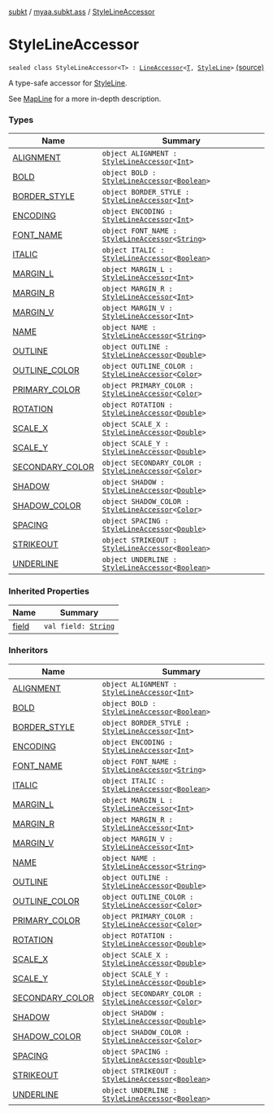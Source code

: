 [subkt](../../index.md) / [myaa.subkt.ass](../index.md) / [StyleLineAccessor](./index.md)

# StyleLineAccessor

`sealed class StyleLineAccessor<T> : `[`LineAccessor`](../-line-accessor/index.md)`<`[`T`](index.md#T)`, `[`StyleLine`](../-style-line/index.md)`>` [(source)](https://github.com/Myaamori/SubKt/blob/0.1.11/src/main/kotlin/myaa/subkt/ass/parser.kt#L499)

A type-safe accessor for [StyleLine](../-style-line/index.md).

See [MapLine](../-map-line/index.md) for a more in-depth description.

### Types

| Name | Summary |
|---|---|
| [ALIGNMENT](-a-l-i-g-n-m-e-n-t.md) | `object ALIGNMENT : `[`StyleLineAccessor`](./index.md)`<`[`Int`](https://kotlinlang.org/api/latest/jvm/stdlib/kotlin/-int/index.html)`>` |
| [BOLD](-b-o-l-d.md) | `object BOLD : `[`StyleLineAccessor`](./index.md)`<`[`Boolean`](https://kotlinlang.org/api/latest/jvm/stdlib/kotlin/-boolean/index.html)`>` |
| [BORDER_STYLE](-b-o-r-d-e-r_-s-t-y-l-e.md) | `object BORDER_STYLE : `[`StyleLineAccessor`](./index.md)`<`[`Int`](https://kotlinlang.org/api/latest/jvm/stdlib/kotlin/-int/index.html)`>` |
| [ENCODING](-e-n-c-o-d-i-n-g.md) | `object ENCODING : `[`StyleLineAccessor`](./index.md)`<`[`Int`](https://kotlinlang.org/api/latest/jvm/stdlib/kotlin/-int/index.html)`>` |
| [FONT_NAME](-f-o-n-t_-n-a-m-e.md) | `object FONT_NAME : `[`StyleLineAccessor`](./index.md)`<`[`String`](https://kotlinlang.org/api/latest/jvm/stdlib/kotlin/-string/index.html)`>` |
| [ITALIC](-i-t-a-l-i-c.md) | `object ITALIC : `[`StyleLineAccessor`](./index.md)`<`[`Boolean`](https://kotlinlang.org/api/latest/jvm/stdlib/kotlin/-boolean/index.html)`>` |
| [MARGIN_L](-m-a-r-g-i-n_-l.md) | `object MARGIN_L : `[`StyleLineAccessor`](./index.md)`<`[`Int`](https://kotlinlang.org/api/latest/jvm/stdlib/kotlin/-int/index.html)`>` |
| [MARGIN_R](-m-a-r-g-i-n_-r.md) | `object MARGIN_R : `[`StyleLineAccessor`](./index.md)`<`[`Int`](https://kotlinlang.org/api/latest/jvm/stdlib/kotlin/-int/index.html)`>` |
| [MARGIN_V](-m-a-r-g-i-n_-v.md) | `object MARGIN_V : `[`StyleLineAccessor`](./index.md)`<`[`Int`](https://kotlinlang.org/api/latest/jvm/stdlib/kotlin/-int/index.html)`>` |
| [NAME](-n-a-m-e.md) | `object NAME : `[`StyleLineAccessor`](./index.md)`<`[`String`](https://kotlinlang.org/api/latest/jvm/stdlib/kotlin/-string/index.html)`>` |
| [OUTLINE](-o-u-t-l-i-n-e.md) | `object OUTLINE : `[`StyleLineAccessor`](./index.md)`<`[`Double`](https://kotlinlang.org/api/latest/jvm/stdlib/kotlin/-double/index.html)`>` |
| [OUTLINE_COLOR](-o-u-t-l-i-n-e_-c-o-l-o-r.md) | `object OUTLINE_COLOR : `[`StyleLineAccessor`](./index.md)`<`[`Color`](https://docs.oracle.com/javase/9/docs/api/java/awt/Color.html)`>` |
| [PRIMARY_COLOR](-p-r-i-m-a-r-y_-c-o-l-o-r.md) | `object PRIMARY_COLOR : `[`StyleLineAccessor`](./index.md)`<`[`Color`](https://docs.oracle.com/javase/9/docs/api/java/awt/Color.html)`>` |
| [ROTATION](-r-o-t-a-t-i-o-n.md) | `object ROTATION : `[`StyleLineAccessor`](./index.md)`<`[`Double`](https://kotlinlang.org/api/latest/jvm/stdlib/kotlin/-double/index.html)`>` |
| [SCALE_X](-s-c-a-l-e_-x.md) | `object SCALE_X : `[`StyleLineAccessor`](./index.md)`<`[`Double`](https://kotlinlang.org/api/latest/jvm/stdlib/kotlin/-double/index.html)`>` |
| [SCALE_Y](-s-c-a-l-e_-y.md) | `object SCALE_Y : `[`StyleLineAccessor`](./index.md)`<`[`Double`](https://kotlinlang.org/api/latest/jvm/stdlib/kotlin/-double/index.html)`>` |
| [SECONDARY_COLOR](-s-e-c-o-n-d-a-r-y_-c-o-l-o-r.md) | `object SECONDARY_COLOR : `[`StyleLineAccessor`](./index.md)`<`[`Color`](https://docs.oracle.com/javase/9/docs/api/java/awt/Color.html)`>` |
| [SHADOW](-s-h-a-d-o-w.md) | `object SHADOW : `[`StyleLineAccessor`](./index.md)`<`[`Double`](https://kotlinlang.org/api/latest/jvm/stdlib/kotlin/-double/index.html)`>` |
| [SHADOW_COLOR](-s-h-a-d-o-w_-c-o-l-o-r.md) | `object SHADOW_COLOR : `[`StyleLineAccessor`](./index.md)`<`[`Color`](https://docs.oracle.com/javase/9/docs/api/java/awt/Color.html)`>` |
| [SPACING](-s-p-a-c-i-n-g.md) | `object SPACING : `[`StyleLineAccessor`](./index.md)`<`[`Double`](https://kotlinlang.org/api/latest/jvm/stdlib/kotlin/-double/index.html)`>` |
| [STRIKEOUT](-s-t-r-i-k-e-o-u-t.md) | `object STRIKEOUT : `[`StyleLineAccessor`](./index.md)`<`[`Boolean`](https://kotlinlang.org/api/latest/jvm/stdlib/kotlin/-boolean/index.html)`>` |
| [UNDERLINE](-u-n-d-e-r-l-i-n-e.md) | `object UNDERLINE : `[`StyleLineAccessor`](./index.md)`<`[`Boolean`](https://kotlinlang.org/api/latest/jvm/stdlib/kotlin/-boolean/index.html)`>` |

### Inherited Properties

| Name | Summary |
|---|---|
| [field](../-line-accessor/field.md) | `val field: `[`String`](https://kotlinlang.org/api/latest/jvm/stdlib/kotlin/-string/index.html) |

### Inheritors

| Name | Summary |
|---|---|
| [ALIGNMENT](-a-l-i-g-n-m-e-n-t.md) | `object ALIGNMENT : `[`StyleLineAccessor`](./index.md)`<`[`Int`](https://kotlinlang.org/api/latest/jvm/stdlib/kotlin/-int/index.html)`>` |
| [BOLD](-b-o-l-d.md) | `object BOLD : `[`StyleLineAccessor`](./index.md)`<`[`Boolean`](https://kotlinlang.org/api/latest/jvm/stdlib/kotlin/-boolean/index.html)`>` |
| [BORDER_STYLE](-b-o-r-d-e-r_-s-t-y-l-e.md) | `object BORDER_STYLE : `[`StyleLineAccessor`](./index.md)`<`[`Int`](https://kotlinlang.org/api/latest/jvm/stdlib/kotlin/-int/index.html)`>` |
| [ENCODING](-e-n-c-o-d-i-n-g.md) | `object ENCODING : `[`StyleLineAccessor`](./index.md)`<`[`Int`](https://kotlinlang.org/api/latest/jvm/stdlib/kotlin/-int/index.html)`>` |
| [FONT_NAME](-f-o-n-t_-n-a-m-e.md) | `object FONT_NAME : `[`StyleLineAccessor`](./index.md)`<`[`String`](https://kotlinlang.org/api/latest/jvm/stdlib/kotlin/-string/index.html)`>` |
| [ITALIC](-i-t-a-l-i-c.md) | `object ITALIC : `[`StyleLineAccessor`](./index.md)`<`[`Boolean`](https://kotlinlang.org/api/latest/jvm/stdlib/kotlin/-boolean/index.html)`>` |
| [MARGIN_L](-m-a-r-g-i-n_-l.md) | `object MARGIN_L : `[`StyleLineAccessor`](./index.md)`<`[`Int`](https://kotlinlang.org/api/latest/jvm/stdlib/kotlin/-int/index.html)`>` |
| [MARGIN_R](-m-a-r-g-i-n_-r.md) | `object MARGIN_R : `[`StyleLineAccessor`](./index.md)`<`[`Int`](https://kotlinlang.org/api/latest/jvm/stdlib/kotlin/-int/index.html)`>` |
| [MARGIN_V](-m-a-r-g-i-n_-v.md) | `object MARGIN_V : `[`StyleLineAccessor`](./index.md)`<`[`Int`](https://kotlinlang.org/api/latest/jvm/stdlib/kotlin/-int/index.html)`>` |
| [NAME](-n-a-m-e.md) | `object NAME : `[`StyleLineAccessor`](./index.md)`<`[`String`](https://kotlinlang.org/api/latest/jvm/stdlib/kotlin/-string/index.html)`>` |
| [OUTLINE](-o-u-t-l-i-n-e.md) | `object OUTLINE : `[`StyleLineAccessor`](./index.md)`<`[`Double`](https://kotlinlang.org/api/latest/jvm/stdlib/kotlin/-double/index.html)`>` |
| [OUTLINE_COLOR](-o-u-t-l-i-n-e_-c-o-l-o-r.md) | `object OUTLINE_COLOR : `[`StyleLineAccessor`](./index.md)`<`[`Color`](https://docs.oracle.com/javase/9/docs/api/java/awt/Color.html)`>` |
| [PRIMARY_COLOR](-p-r-i-m-a-r-y_-c-o-l-o-r.md) | `object PRIMARY_COLOR : `[`StyleLineAccessor`](./index.md)`<`[`Color`](https://docs.oracle.com/javase/9/docs/api/java/awt/Color.html)`>` |
| [ROTATION](-r-o-t-a-t-i-o-n.md) | `object ROTATION : `[`StyleLineAccessor`](./index.md)`<`[`Double`](https://kotlinlang.org/api/latest/jvm/stdlib/kotlin/-double/index.html)`>` |
| [SCALE_X](-s-c-a-l-e_-x.md) | `object SCALE_X : `[`StyleLineAccessor`](./index.md)`<`[`Double`](https://kotlinlang.org/api/latest/jvm/stdlib/kotlin/-double/index.html)`>` |
| [SCALE_Y](-s-c-a-l-e_-y.md) | `object SCALE_Y : `[`StyleLineAccessor`](./index.md)`<`[`Double`](https://kotlinlang.org/api/latest/jvm/stdlib/kotlin/-double/index.html)`>` |
| [SECONDARY_COLOR](-s-e-c-o-n-d-a-r-y_-c-o-l-o-r.md) | `object SECONDARY_COLOR : `[`StyleLineAccessor`](./index.md)`<`[`Color`](https://docs.oracle.com/javase/9/docs/api/java/awt/Color.html)`>` |
| [SHADOW](-s-h-a-d-o-w.md) | `object SHADOW : `[`StyleLineAccessor`](./index.md)`<`[`Double`](https://kotlinlang.org/api/latest/jvm/stdlib/kotlin/-double/index.html)`>` |
| [SHADOW_COLOR](-s-h-a-d-o-w_-c-o-l-o-r.md) | `object SHADOW_COLOR : `[`StyleLineAccessor`](./index.md)`<`[`Color`](https://docs.oracle.com/javase/9/docs/api/java/awt/Color.html)`>` |
| [SPACING](-s-p-a-c-i-n-g.md) | `object SPACING : `[`StyleLineAccessor`](./index.md)`<`[`Double`](https://kotlinlang.org/api/latest/jvm/stdlib/kotlin/-double/index.html)`>` |
| [STRIKEOUT](-s-t-r-i-k-e-o-u-t.md) | `object STRIKEOUT : `[`StyleLineAccessor`](./index.md)`<`[`Boolean`](https://kotlinlang.org/api/latest/jvm/stdlib/kotlin/-boolean/index.html)`>` |
| [UNDERLINE](-u-n-d-e-r-l-i-n-e.md) | `object UNDERLINE : `[`StyleLineAccessor`](./index.md)`<`[`Boolean`](https://kotlinlang.org/api/latest/jvm/stdlib/kotlin/-boolean/index.html)`>` |
